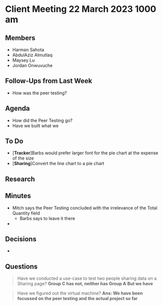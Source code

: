 # Client Meeting 22 March 2023 1000 am

## Members

- Harman Sahota
- AbdulAziz Almutlaq
- Maysey Lu
- Jordan Onwuvuche

## Follow-Ups from Last Week

- How was the peer testing?

## Agenda

- How did the Peer Testing go?
- Have we built what we

## To Do

- [**Tracker**]Barbs would prefer larger font for the pie chart at the expense of the size
- [**Sharing**]Convert the line chart to a pie chart

## Research

## Minutes

- Mitch says the Peer Testing concluded with the irrelevance of the Total Quantity field
  - Barbs says to leave it there
-

## Decisions

-

## Questions

> Have we conducted a use-case to test two people sharing data on a Sharing page?
> **Group C has not, neither has Group A**
> **But we have**

> Have we figured out the virtual machine?
> **Ans: We have been focussed on the peer testing and the actual project so far**
